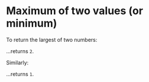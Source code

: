 ﻿# Maximum of two values (or minimum)

To return the largest of two numbers:

  [Math]::Max(1,2)

...returns `2`.

Similarly:

  [Math]::Max(1,2)

...returns `1`.